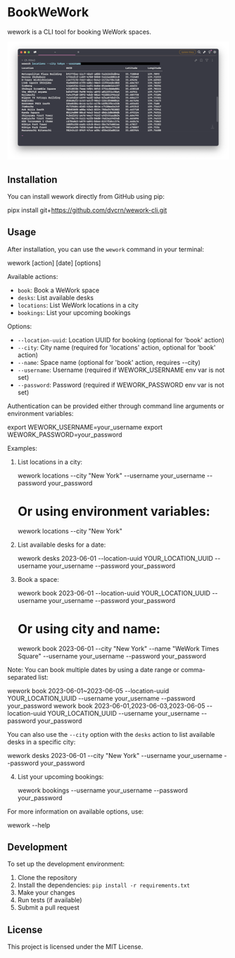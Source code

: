 # BookWeWork

wework is a CLI tool for booking WeWork spaces.

![screenshot](./screenshot.png)

## Installation

You can install wework directly from GitHub using pip:


pipx install git+https://github.com/dvcrn/wework-cli.git


## Usage

After installation, you can use the `wework` command in your terminal:


wework [action] [date] [options]


Available actions:
- `book`: Book a WeWork space
- `desks`: List available desks
- `locations`: List WeWork locations in a city
- `bookings`: List your upcoming bookings

Options:
- `--location-uuid`: Location UUID for booking (optional for 'book' action)
- `--city`: City name (required for 'locations' action, optional for 'book' action)
- `--name`: Space name (optional for 'book' action, requires --city)
- `--username`: Username (required if WEWORK_USERNAME env var is not set)
- `--password`: Password (required if WEWORK_PASSWORD env var is not set)

Authentication can be provided either through command line arguments or environment variables:


export WEWORK_USERNAME=your_username
export WEWORK_PASSWORD=your_password


Examples:

1. List locations in a city:
   
   wework locations --city "New York" --username your_username --password your_password
   # Or using environment variables:
   wework locations --city "New York"
   

2. List available desks for a date:
   
   wework desks 2023-06-01 --location-uuid YOUR_LOCATION_UUID --username your_username --password your_password
   

3. Book a space:
   
   wework book 2023-06-01 --location-uuid YOUR_LOCATION_UUID --username your_username --password your_password
   
   # Or using city and name:
   wework book 2023-06-01 --city "New York" --name "WeWork Times Square" --username your_username --password your_password
   

Note: You can book multiple dates by using a date range or comma-separated list:
   
   wework book 2023-06-01~2023-06-05 --location-uuid YOUR_LOCATION_UUID --username your_username --password your_password
   wework book 2023-06-01,2023-06-03,2023-06-05 --location-uuid YOUR_LOCATION_UUID --username your_username --password your_password
   

You can also use the `--city` option with the `desks` action to list available desks in a specific city:


wework desks 2023-06-01 --city "New York" --username your_username --password your_password


4. List your upcoming bookings:
   
   wework bookings --username your_username --password your_password
   

For more information on available options, use:


wework --help


## Development

To set up the development environment:

1. Clone the repository
2. Install the dependencies: `pip install -r requirements.txt`
3. Make your changes
4. Run tests (if available)
5. Submit a pull request

## License

This project is licensed under the MIT License.

